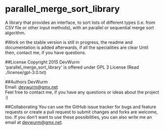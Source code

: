 # parallel_merge_sort_library
A library that provides an interface, to sort lists of different types (i.e. from CSV file or other input methods), with an parallel or sequential merge sort algorithm.

#Work on the stable version is still in progress, the readme and documentation is added afterwards, if all the specialities are clear
Until then, contact me, if you have questions.

##License
Copyright 2015 DevWurm<br>
'parallel_merge_sort_library' is offered under GPL 3 License (Read ./license/gpl-3.0.txt)

##Authors
DevWurm<br>
Email: <a href='mailto:devwurm@gmx.net'>devwurm@gmx.net</a><br>
Feel free to contact me, if you have any questions or ideas about the project :)

##Collaborating
You can use the GitHub issue tracker for bugs and feature requests or create a pull request to submit 
changes and forks are welcome, too.
If you don't want to use these possibilities, you can also write me an email at 
<a href='mailto:devwurm@gmx.net'>devwurm@gmx.net</a>.
